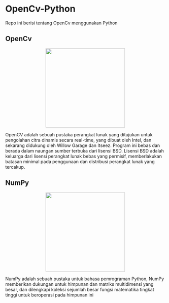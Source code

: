 # OpenCv-Python

Repo ini berisi tentang OpenCv menggunakan Python

## OpenCv

<div align="center">
<a href = "https://opencv.org/ "><img src="https://opencv.org/wp-content/uploads/2020/07/cropped-OpenCV_logo_white_600x.png" height="250" align="center" /></a>
</div>

OpenCV adalah sebuah pustaka perangkat lunak yang ditujukan untuk pengolahan citra dinamis secara real-time, yang dibuat oleh Intel, dan sekarang didukung oleh Willow Garage dan Itseez. Program ini bebas dan berada dalam naungan sumber terbuka dari lisensi BSD. Lisensi BSD adalah keluarga dari lisensi perangkat lunak bebas yang permisif, memberlakukan batasan minimal pada penggunaan dan distribusi perangkat lunak yang tercakup.

## NumPy

<div align="center">
<a href =" https://numpy.org/ "><img src="https://numpy.org/images/logo.svg" height="250" align="center" /> </a>
</div>

NumPy adalah sebuah pustaka untuk bahasa pemrograman Python, NumPy memberikan dukungan untuk himpunan dan matriks multidimensi yang besar, dan dilengkapi koleksi sejumlah besar fungsi matematika tingkat tinggi untuk beroperasi pada himpunan ini
